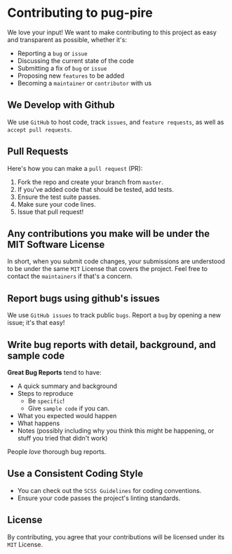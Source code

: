 # Contributing to pug-pire

We love your input! We want to make contributing to this project as easy and transparent as possible, whether it's:

- Reporting a `bug` or `issue`
- Discussing the current state of the code
- Submitting a fix of `bug` or `issue`
- Proposing new `features` to be added
- Becoming a `maintainer` or `contributor` with us

## We Develop with Github

We use `GitHub` to host code, track `issues`, and `feature requests`, as well as `accept pull requests`.

## Pull Requests

Here's how you can make a `pull request` (PR):

1. Fork the repo and create your branch from `master`.
2. If you've added code that should be tested, add tests.
3. Ensure the test suite passes.
4. Make sure your code lines.
5. Issue that pull request!

## Any contributions you make will be under the MIT Software License

In short, when you submit code changes, your submissions are understood to be under the same `MIT` License that covers the project. Feel free to contact the `maintainers` if that's a concern.

## Report bugs using github's issues

We use `GitHub issues` to track public `bugs`. Report a `bug` by opening a new issue; it's that easy!

## Write bug reports with detail, background, and sample code

**Great Bug Reports** tend to have:

- A quick summary and background
- Steps to reproduce
  - Be `specific`!
  - Give `sample code` if you can.
- What you expected would happen
- What happens
- Notes (possibly including why you think this might be happening, or stuff you tried that didn't work)

People *love* thorough bug reports.

## Use a Consistent Coding Style

* You can check out the `SCSS Guidelines` for coding conventions.
* Ensure your code passes the project's linting standards.

## License

By contributing, you agree that your contributions will be licensed under its `MIT` License.
